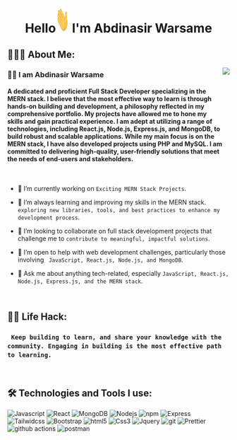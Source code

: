 <h1 align="center">Hello<img src="https://raw.githubusercontent.com/ABSphreak/ABSphreak/master/gifs/Hi.gif" width="30px" height="60px"> I'm Abdinasir Warsame</h1>

## 👨🏻‍💻 About Me:

<img src="./thoughtworks-gif_dribbble.gif" height="290px" align="right" />

### 🙋‍♂️ I am Abdinasir Warsame

#### A dedicated and proficient Full Stack Developer specializing in the MERN stack. I believe that the most effective way to learn is through hands-on building and development, a philosophy reflected in my comprehensive portfolio. My projects have allowed me to hone my skills and gain practical experience. I am adept at utilizing a range of technologies, including React.js, Node.js, Express.js, and MongoDB, to build robust and scalable applications. While my main focus is on the MERN stack, I have also developed projects using PHP and MySQL. I am committed to delivering high-quality, user-friendly solutions that meet the needs of end-users and stakeholders.
<br/>

- 🔭  I’m currently working on `Exciting MERN Stack Projects`.

- 🌱 I’m always learning and improving my skills in the MERN stack. `exploring new libraries, tools, and best practices to enhance my development process`.

- 👯 I’m looking to collaborate on full stack development projects that challenge me to `contribute to meaningful, impactful solutions`.

- 🤔 I’m open to help with web development challenges, particularly those involving ` JavaScript, React.js, Node.js, and MongoDB`.

- 💬 Ask me about anything tech-related, especially  `JavaScript, React.js, Node.js, Express.js, and the MERN stack`.
<br/>

 ## 👨‍💻 Life Hack: 
 ### ` Keep building to learn, and share your knowledge with the community. Engaging in building is the most effective path to learning.`

<br/>

## 🛠️ Technologies and Tools I use:

<p>

<img alt="Javascript" src="https://img.shields.io/badge/JavaScript-323330?style=for-the-badge&logo=javascript&logoColor=F7DF1E"  height="25px"/>
<img alt="React" src="https://img.shields.io/badge/React-20232A?style=for-the-badge&logo=react&logoColor=61DAFB" height="25px"/>

<img alt="MongoDB" src="https://img.shields.io/badge/-MongoDB-13aa52?style=flat-square&logo=mongodb&logoColor=white"  height="25px"/>
<img alt="Nodejs" src="https://img.shields.io/badge/-Nodejs-43853d?style=flat-square&logo=Node.js&logoColor=white"  height="25px"/>
<img alt="npm" src="https://img.shields.io/badge/NPM-%23000000.svg?style=for-the-badge&logo=npm&logoColor=white" height="25px"/>

 <img alt="Express" src="https://img.shields.io/badge/express.js-%23404d59.svg?style=for-the-badge&logo=express&logoColor=%2361DAFB" height="25px"/>
<img alt="Tailwidcss" src="https://img.shields.io/badge/Tailwind_CSS-38B2AC?style=for-the-badge&logo=tailwind-css&logoColor=white" height="25px"/>
<img alt="Bootstrap" src="https://img.shields.io/badge/Bootstrap-563D7C?style=for-the-badge&logo=bootstrap&logoColor=white" height="25px"/>

<img alt="html5" src="https://img.shields.io/badge/HTML5-E34F26?style=for-the-badge&logo=html5&logoColor=white" height="25px"/>
<img alt="Css3" src="https://img.shields.io/badge/CSS3-1572B6?style=for-the-badge&logo=css3&logoColor=white" height="25px"/>
<img alt="Jquery" src="https://img.shields.io/badge/jquery-%230769AD.svg?style=for-the-badge&logo=jquery&logoColor=white" height="25px"/>
<img alt="git" src="https://img.shields.io/badge/-Git-F05032?style=flat-square&logo=git&logoColor=white" height="25px"/>

<img alt="Prettier" src="https://img.shields.io/badge/-Prettier-F7B93E?style=flat-square&logo=prettier&logoColor=white" height="25px"/>
 <img alt="github actions" src="https://img.shields.io/badge/-Github_Actions-2088FF?style=flat-square&logo=github-actions&logoColor=white" height="25px"/>
 <img alt="postman" src="https://img.shields.io/badge/-Postman-00C7B7?style=flat-square&logo=postman&logoColor=white" height="25px"/>

</p>
